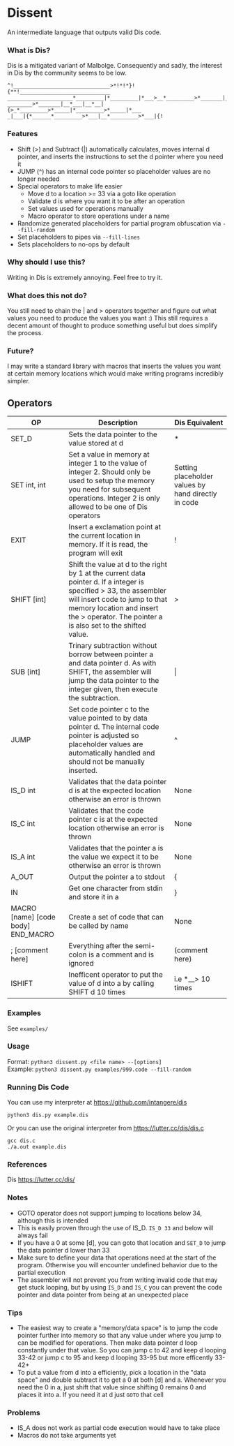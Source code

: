# Dissent

An intermediate language that outputs valid Dis code.  

### What is Dis?
Dis is a mitigated variant of Malbolge. Consequently and sadly, the interest in Dis by the community seems to be low.

````
^!_______________________________>*!*!*}!{**!_____________________________
_____________________*_________|*_________|*___>__*_________>*_______|__*_
________>*_______|__*___|__*__|{>_*_________>*_____|*_________>*_____|*___
_|___|{*______*_________>*___|__*_________>*___|{!
````

### Features
- Shift (>) and Subtract (|) automatically calculates, moves internal d pointer, and inserts the instructions to set the d pointer where you need it
- JUMP (^) has an internal code pointer so placeholder values are no longer needed
- Special operators to make life easier
  - Move d to a location >= 33 via a goto like operation
  - Validate d is where you want it to be after an operation
  - Set values used for operations manually
  - Macro operator to store operations under a name
- Randomize generated placeholders for partial program obfuscation via `--fill-random`
- Set placeholders to pipes via `--fill-lines`
- Sets placeholders to no-ops by default

### Why should I use this?
Writing in Dis is extremely annoying. Feel free to try it.

### What does this not do?
You still need to chain the | and > operators together and figure out what values you need to produce the values you want :) This still requires a decent amount of thought to produce something useful but does simplify the process. 

### Future?
I may write a standard library with macros that inserts the values you want at certain memory locations which would make writing programs incredibly simpler. 

## Operators 

|  OP | Description | Dis Equivalent  | 
| ------------ | ------------ | ------------ |
|   SET_D | Sets the data pointer to the value stored at d  | *  |
|  SET int, int | Set a value in memory at integer 1 to the value of integer 2. Should only be used to setup the memory you need for subsequent operations. Integer 2 is only allowed to be one of Dis operators  | Setting placeholder values by hand  directly in code|
|  EXIT |  Insert a exclamation point at the current location in memory. If it is read, the program will exit  | !  |
| SHIFT [int]  |  Shift the value at d to the right by 1 at the current data pointer d. If a integer is specified > 33, the assembler will insert code to jump to that memory location and insert the > operator. The pointer a is also set to the shifted value. |  >  |
|  SUB [int] |  Trinary subtraction without borrow between pointer a and data pointer d. As with SHIFT, the assembler will jump the data pointer to the integer given, then execute the subtraction. |  &#124;  |
| JUMP  | Set code pointer c to the value pointed to by data pointer d. The internal code pointer is adjusted so placeholder values are automatically handled and should not be manually inserted.  | ^  |
|  IS_D int | Validates that the data pointer d is at the expected location otherwise an error is thrown  | None  |
|  IS_C int | Validates that the code pointer c is at the expected location otherwise an error is thrown  | None  |
|  IS_A int | Validates that the pointer a is the value we expect it to be otherwise an error is thrown  | None  |
| A_OUT | Output the pointer a to stdout | { |
| IN | Get one character from stdin and store it in a | } |
| MACRO [name] [code body] END_MACRO| Create a set of code that can be called by name | None |
| ; [comment here] | Everything after the semi-colon is a comment and is ignored | (comment here)|
| ISHIFT | Inefficent operator to put the value of d into a by calling SHIFT d 10 times| i.e *__> 10 times |  

### Examples
See `examples/`  

### Usage
Format: `python3 dissent.py <file name> --[options]`  
Example: `python3 dissent.py examples/999.code --fill-random`

### Running Dis Code
You can use my interpreter at https://github.com/intangere/dis
```
python3 dis.py example.dis
```
Or you can use the original interpreter from https://lutter.cc/dis/dis.c
```
gcc dis.c
./a.out example.dis
```

### References
Dis https://lutter.cc/dis/

### Notes
- GOTO operator does not support jumping to locations below 34, although this is intended
 - This is easily proven through the use of IS_D. `IS_D 33` and below will always fail
 - If you have a 0 at some [d], you can goto that location and `SET_D` to jump the data pointer d lower than 33
- Make sure to define your data that operations need at the start of the program. Otherwise you will encounter undefined behavior due to the partial execution
- The assembler will not prevent you from writing invalid code that may get stuck looping, but by using `IS_D` and `IS_C` you can prevent the code pointer and data pointer from being at an unexpected place
 
### Tips
- The easiest way to create a "memory/data space" is to jump the code pointer further into memory so that any value under where you jump to can be modified for operations. Then make data pointer d loop constantly under that value. So you can jump c to 42 and keep d looping 33-42 or jump c to 95 and keep d looping 33-95 but more efficently 33-42+
- To put a value from d into a efficiently, pick a location in the "data space" and double subtract it to get a 0 at both [d] and a. Whenever you need the 0 in a, just shift that value since shifting 0 remains 0 and places it into a. If you need it at d just `GOTO` that cell

### Problems
- IS_A does not work as partial code execution would have to take place
- Macros do not take arguments yet
